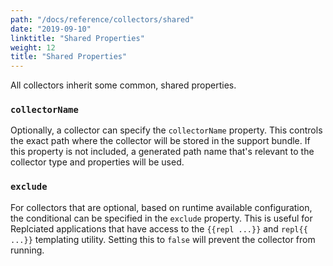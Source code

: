 ```yaml
---
path: "/docs/reference/collectors/shared"
date: "2019-09-10"
linktitle: "Shared Properties"
weight: 12
title: "Shared Properties"
---
```


All collectors inherit some common, shared properties.

### `collectorName`

Optionally, a collector can specify the `collectorName` property. This controls the exact path where the collector will be stored in the support bundle. If this property is not included, a generated path name that's relevant to the collector type and properties will be used.

### `exclude`

For collectors that are optional, based on runtime available configuration, the conditional can be specified in the `exclude` property. This is useful for Replciated applications that have access to the `{{repl ...}}` and `repl{{ ...}}` templating utility. Setting this to `false` will prevent the collector from running.